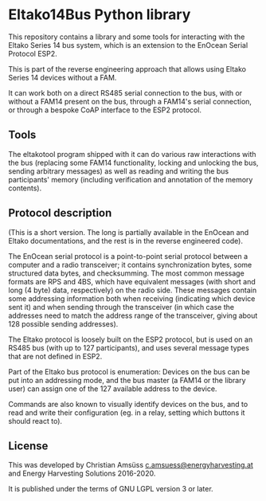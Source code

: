Eltako14Bus Python library
==========================

This repository contains a library and some tools for interacting with the Eltako Series 14 bus system,
which is an extension to the EnOcean Serial Protocol ESP2.

This is part of the reverse engineering approach that allows using Eltako
Series 14 devices without a FAM.

It can work both on a direct RS485 serial connection to the bus,
with or without a FAM14 present on the bus,
through a FAM14's serial connection,
or through a bespoke CoAP interface to the ESP2 protocol.

Tools
-----

The eltakotool program shipped with it can
do various raw interactions with the bus
(replacing some FAM14 functionality, locking and unlocking the bus, sending arbitrary messages)
as well as reading and writing the bus participants' memory
(including verification and annotation of the memory contents).

Protocol description
--------------------

(This is a short version.
The long is partially available in the EnOcean and Eltako documentations,
and the rest is in the reverse engineered code).

The EnOcean serial protocol is a point-to-point serial protocol between a computer and a radio transceiver;
it contains synchronization bytes, some structured data bytes, and checksumming.
The most common message formats are RPS and 4BS,
which have equivalent messages (with short and long (4 byte) data, respectively) on the radio side.
These messages contain some addressing information both when receiving (indicating which device sent it)
and when sending through the transceiver (in which case the addresses need to match the address range of the transceiver, giving about 128 possible sending addresses).

The Eltako protocol is loosely built on the ESP2 protocol,
but is used on an RS485 bus (with up to 127 participants),
and uses several message types that are not defined in ESP2.

Part of the Eltako bus protocol is enumeration:
Devices on the bus can be put into an addressing mode,
and the bus master (a FAM14 or the library user) can assign one of the 127 available address to the device.

Commands are also known to visually identify devices on the bus,
and to read and write their configuration (eg. in a relay, setting which buttons it should react to).

License
-------

This was developed by Christian Amsüss <c.amsuess@energyharvesting.at> and Energy Harvesting Solutions 2016-2020.

It is published under the terms of GNU LGPL version 3 or later.
